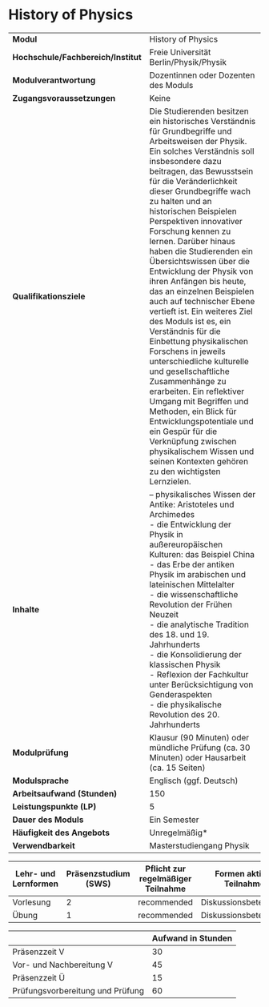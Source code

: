 # History of Physics
|                                    |   |
|------------------------------------|---|
|**Modul**                           | History of Physics |
|**Hochschule/Fachbereich/Institut** | Freie Universität Berlin/Physik/Physik |
|**Modulverantwortung**              | Dozentinnen oder Dozenten des Moduls |
|**Zugangsvoraussetzungen**          | Keine |
|**Qualifikationsziele**             | Die Studierenden besitzen ein historisches Verständnis für Grundbegriffe und Arbeitsweisen der Physik. Ein solches Verständnis soll insbesondere dazu beitragen, das Bewusstsein für die Veränderlichkeit dieser Grundbegriffe wach zu halten und an historischen Beispielen Perspektiven innovativer Forschung kennen zu lernen. Darüber hinaus haben die Studierenden ein Übersichtswissen über die Entwicklung der Physik von ihren Anfängen bis heute, das an einzelnen Beispielen auch auf technischer Ebene vertieft ist. Ein weiteres Ziel des Moduls ist es, ein Verständnis für die Einbettung physikalischen Forschens in jeweils unterschiedliche kulturelle und gesellschaftliche Zusammenhänge zu erarbeiten. Ein reflektiver Umgang mit Begriffen und Methoden, ein Blick für Entwicklungspotentiale und ein Gespür für die Verknüpfung zwischen physikalischem Wissen und seinen Kontexten gehören zu den wichtigsten Lernzielen. |
|**Inhalte**                         | – physikalisches Wissen der Antike: Aristoteles und Archimedes<br>- die Entwicklung der Physik in außereuropäischen Kulturen: das Beispiel China<br>- das Erbe der antiken Physik im arabischen und lateinischen Mittelalter<br>- die wissenschaftliche Revolution der Frühen Neuzeit<br>- die analytische Tradition des 18. und 19. Jahrhunderts<br>- die Konsolidierung der klassischen Physik<br>- Reflexion der Fachkultur unter Berücksichtigung von Genderaspekten<br>- die physikalische Revolution des 20. Jahrhunderts |
|**Modulprüfung**                    | Klausur (90 Minuten) oder mündliche Prüfung (ca. 30 Minuten) oder Hausarbeit (ca. 15 Seiten) |
|**Modulsprache**                    | Englisch (ggf. Deutsch) |
|**Arbeitsaufwand (Stunden)**        | 150 |
|**Leistungspunkte (LP)**            | 5 |
|**Dauer des Moduls**                | Ein Semester |
|**Häufigkeit des Angebots**         | Unregelmäßig* |
|**Verwendbarkeit**                  | Masterstudiengang Physik |

| Lehr- und Lernformen | Präsenzstudium <br> (SWS) | Pflicht zur regelmäßiger Teilnahme | Formen aktiver Teilnahme |
| ---------------------|---------------------------|------------------------------------|------------------------- |
| Vorlesung            | 2                         | recommended                        | Diskussionsbeteiligung   |
| Übung                | 1                         | recommended                        | Diskussionsbeteiligung   |

|   | Aufwand in Stunden |
| - |--------------------|
| Präsenzzeit V                            | 30    |
| Vor- und Nachbereitung V                 | 45    |
| Präsenzzeit Ü                            | 15    |
| Prüfungsvorbereitung und Prüfung         | 60    |
